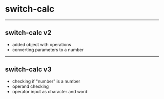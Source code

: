 # switch-calc
____
## switch-calc v2
- added object with operations
- converting parameters to a number
____
## switch-calc v3
- checking if "number" is a number
- operand checking
- operator input as character and word